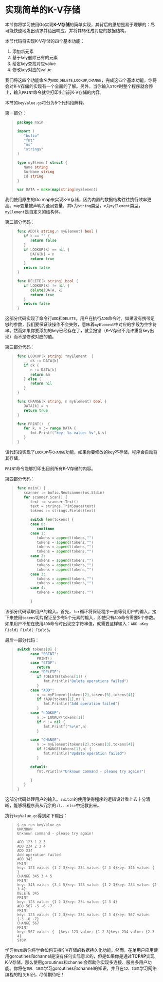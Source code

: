 # **实现简单的K-V存储**

本节你将学习使用Go实现**K-V存储**的简单实现，其背后的思想是易于理解的：尽可能快速地发出请求并给出响应，并将其转化成对应的数据结构。

本节代码将实现K-V存储的四个基本功能：

1. 添加新元素
2. 基于key删除已有的元素
3. 给定key查找对应value
4. 修改key对应的value

我们将这四个功能命名为`ADD`,`DELETE`,`LOOKUP`,`CHANGE`，完成这四个基本功能，你将会对K-V存储的实现有一个全面的了解。另外，当你输入`STOP`时整个程序就会停止，输入`PRINT`命令就会打印出当前K-V存储的内容。

本节的`keyValue.go`将分为5个代码段解释。

第一部分：

> ```go
> package main
> 
> import (
>    "bufio"
>    "fmt"
>    "os"
>    "strings"
> )
> 
> type myElement struct {
>    Name string
>    SurName string
>    Id string
> }
> 
> var DATA = make(map[string]myElement)
> ```

我们使用原生的Go map来实现K-V存储，因为内置的数据结构往往执行效率更高。`map`变量被声明为全局变量，其k为`string`类型，v为`myElement`类型，`myElement`是自定义的结构体。

第二部分代码：

> ```go
> func ADD(k string,n myElement) bool {
>    if k == "" {
>       return false
>    }
>    if LOOKUP(k) == nil {
>       DATA[k] = n
>       return true
>    }
>    return false
> }
> 
> func DELETE(k string) bool {
>    if LOOKUP(k) != nil {
>       delete(DATA, k)
>       return true
>    }
>    return false
> }
> ```

这部分代码实现了命令行`ADD`和`DELETE`，用户在执行`ADD`命令时，如果没有携带足够的参数，我们要保证该操作不会失败，意味着`myElement`中对应的字段为空字符串。然而如果你要添加的key已经存在了，就会报错（K-V存储不允许重复key出现）而不是修改对应的值。

第三部分代码：

> ```go
> func LOOKUP(k string) *myElement  {
>    _, ok := DATA[k]
>    if ok {
>       n := DATA[k]
>       return &n
>    } else {
>       return nil
>    }
> }
> 
> func CHANGE(k string, n myElement) bool {
>    DATA[k] = n
>    return true
> }
> 
> func PRINT()  {
>    for k, v := range DATA {
>       fmt.Printf("key: %s value: %v",k,v)
>    }
> }
> ```

该代码段实现了`LOOKUP`与`CHANGE`功能，如果你要修改的key不存储，程序会自动将其存储。

`PRINT`命令能够打印出目前所有K-V存储的内容。

第四部分代码：

> ```go
> func main() {
>    scanner := bufio.NewScanner(os.Stdin)
>    for scanner.Scan() {
>       text := scanner.Text()
>       text = strings.TrimSpace(text)
>       tokens := strings.Fields(text)
> 
>       switch len(tokens) {
>       case 0:
>          continue
>       case 1:
>          tokens = append(tokens,"")
>          tokens = append(tokens,"")
>          tokens = append(tokens,"")
>          tokens = append(tokens,"")
>       case 2:
>          tokens = append(tokens,"")
>          tokens = append(tokens,"")
>          tokens = append(tokens,"")
>       case 3:
>          tokens = append(tokens,"")
>          tokens = append(tokens,"")
>       case 4:
>          tokens = append(tokens,"")
>       
>       }
> ```

该部分代码读取用户的输入。首先，`for`循环将保证程序一直等待用户的输入，接下来使用`tokens`切片保证至少有5个元素的输入，即使只有`ADD`命令需要5个参数。如果用户不想在使用`ADD`命令时出现空字符串值，就需要这样输入：`ADD aKey Field1 Field2 Field3`。

最后一部分代码：

> ```go
> switch tokens[0] {
>       case "PRINT":
>          PRINT()
>       case "STOP":
>          return
>       case "DELETE":
>          if !DELETE(tokens[1]) {
>             fmt.Println("Delete operations failed")
>          }
>       case "ADD":
>          n := myElement{tokens[2],tokens[3],tokens[4]}
>          if !ADD(tokens[1],n) {
>             fmt.Println("Add operation failed")
>          }
>       case "LOOKUP":
>          n := LOOKUP(tokens[1])
>          if n != nil {
>             fmt.Printf("%v\n",n)
>          }
> 
>       case "CHANGE":
>          n := myElement{tokens[2],tokens[3],tokens[4]}
>          if !CHANGE(tokens[1],n) {
>             fmt.Println("Update operation failed")
>          }
> 
>       default:
>          fmt.Println("Unknown command - please try again!")
> 
>       }
>    }
> }
> ```

这部分代码处理用户的输入。`switch`的使用使得程序的逻辑设计看上去十分清晰，能够将程序员从冗余的`if...else`中拯救出来。

执行`keyValue.go`得到如下输出：

> ```shell
> $ go run keyValue.go
> UNKNOWN
> Unknown command - please try again!
> 
> ADD 123 1 2 3
> ADD 234 2 3 4
> ADD 234
> Add operation failed
> ADD 345
> PRINT
> key: 123 value: {1 2 3}key: 234 value: {2 3 4}key: 345 value: {  }
> CHANGE 345 3 4 5
> PRINT
> key: 345 value: {3 4 5}key: 123 value: {1 2 3}key: 234 value: {2 3 4}
> DELETE 345
> PRINT
> key: 123 value: {1 2 3}key: 234 value: {2 3 4}
> ADD 567 -5 -6 -7
> PRINT
> key: 123 value: {1 2 3}key: 234 value: {2 3 4}key: 567 value: {-5 -6 -7}
> CHANGE 567
> PRINT
> key: 567 value: {  }key: 123 value: {1 2 3}key: 234 value: {2 3 4}  
> STOP
> ```
>
> 

学习`第8章`后你将学会如何支持K-V存储的数据持久化功能。然而，在单用户应用使用goroutines和channel是没有任何实际意义的，但是如果你是通过**TCP/IP**实现K-V存储，那么使用goroutines和channel会帮助你实现多连接、服务多用户功能。你将在`第9、10章`学习goroutines和channel的知识，并且在`12、13章`学习网络编程的相关知识，尽情期待吧！
